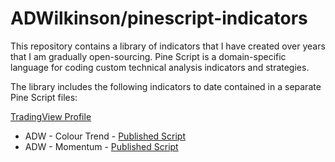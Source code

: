 # ADWilkinson/pinescript-indicators

This repository contains a library of indicators that I have created over years that I am gradually open-sourcing. Pine Script is a domain-specific language for coding custom technical analysis indicators and strategies.

The library includes the following indicators to date contained in a separate Pine Script files:
  
[TradingView Profile](https://www.tradingview.com/u/Tradespot/#published-scripts)

- ADW - Colour Trend - [Published Script](https://www.tradingview.com/script/AFZ7CFdm-ADW-Colour-Trend/)
- ADW - Momentum - [Published Script](https://www.tradingview.com/script/p8CsPGUb-ADW-Momentum/)